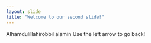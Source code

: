 ```yaml
---
layout: slide
title: "Welcome to our second slide!"
---
```

Alhamdulillahirobbil alamin
Use the left arrow to go back!
